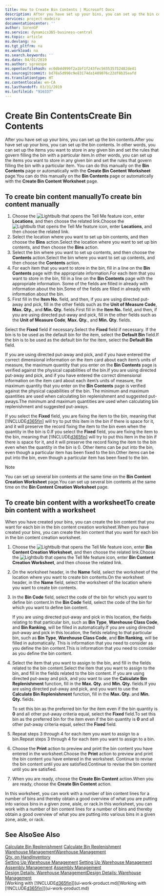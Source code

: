 ```yaml
---
title: How to Create Bin Contents | Microsoft Docs
description: After you have set up your bins, you can set up the bin contents. In other words, you can set up the items you want to store in any given bin and set the rules that govern filling the bin with a particular item.
services: project-madeira
documentationcenter: ''
author: SorenGP
ms.service: dynamics365-business-central
ms.topic: article
ms.devlang: na
ms.tgt_pltfrm: na
ms.workload: na
ms.search.keywords: ''
ms.date: 04/01/2019
ms.author: sgroespe
ms.openlocfilehash: ec0dbdd999f2a1bf1f243fec565535752482de41
ms.sourcegitcommit: bd78a5d990c9e83174da1409076c22df8b35eafd
ms.translationtype: HT
ms.contentlocale: en-CA
ms.lasthandoff: 03/31/2019
ms.locfileid: "916337"
---
```

# <a name="create-bin-contents"></a><span data-ttu-id="a4a7b-104">Create Bin Contents</span><span class="sxs-lookup"><span data-stu-id="a4a7b-104">Create Bin Contents</span></span>
<span data-ttu-id="a4a7b-105">After you have set up your bins, you can set up the bin contents.</span><span class="sxs-lookup"><span data-stu-id="a4a7b-105">After you have set up your bins, you can set up the bin contents.</span></span> <span data-ttu-id="a4a7b-106">In other words, you can set up the items you want to store in any given bin and set the rules that govern filling the bin with a particular item.</span><span class="sxs-lookup"><span data-stu-id="a4a7b-106">In other words, you can set up the items you want to store in any given bin and set the rules that govern filling the bin with a particular item.</span></span> <span data-ttu-id="a4a7b-107">You can do this manually on the **Bin Contents** page or automatically with the **Create Bin Content Worksheet** page.</span><span class="sxs-lookup"><span data-stu-id="a4a7b-107">You can do this manually on the **Bin Contents** page or automatically with the **Create Bin Content Worksheet** page.</span></span>

## <a name="to-create-bin-content-manually"></a><span data-ttu-id="a4a7b-108">To create bin content manually</span><span class="sxs-lookup"><span data-stu-id="a4a7b-108">To create bin content manually</span></span>  
1.  <span data-ttu-id="a4a7b-109">Choose the ![Lightbulb that opens the Tell Me feature](media/ui-search/search_small.png "Tell me what you want to do") icon, enter **Locations**, and then choose the related link.</span><span class="sxs-lookup"><span data-stu-id="a4a7b-109">Choose the ![Lightbulb that opens the Tell Me feature](media/ui-search/search_small.png "Tell me what you want to do") icon, enter **Locations**, and then choose the related link.</span></span>  
2.  <span data-ttu-id="a4a7b-110">Select the location where you want to set up bin contents,  and then choose the **Bins** action.</span><span class="sxs-lookup"><span data-stu-id="a4a7b-110">Select the location where you want to set up bin contents,  and then choose the **Bins** action.</span></span>  
3.  <span data-ttu-id="a4a7b-111">Select the bin where you want to set up contents, and then choose the **Contents** action.</span><span class="sxs-lookup"><span data-stu-id="a4a7b-111">Select the bin where you want to set up contents, and then choose the **Contents** action.</span></span>  
4.  <span data-ttu-id="a4a7b-112">For each item that you want to store in the bin, fill in a line on the **Bin Contents** page with the appropriate information.</span><span class="sxs-lookup"><span data-stu-id="a4a7b-112">For each item that you want to store in the bin, fill in a line on the **Bin Contents** page with the appropriate information.</span></span> <span data-ttu-id="a4a7b-113">Some of the fields are filled in already with information about the bin.</span><span class="sxs-lookup"><span data-stu-id="a4a7b-113">Some of the fields are filled in already with information about the bin.</span></span>  
5.  <span data-ttu-id="a4a7b-114">First fill in the **Item No.** field, and then, if you are using directed put-away and pick, fill in the other fields such as the **Unit of Measure Code**, **Max. Qty.**, and **Min. Qty.** fields.</span><span class="sxs-lookup"><span data-stu-id="a4a7b-114">First fill in the **Item No.** field, and then, if you are using directed put-away and pick, fill in the other fields such as the **Unit of Measure Code**, **Max. Qty.**, and **Min. Qty.** fields.</span></span>  

<span data-ttu-id="a4a7b-115">Select the **Fixed** field if necessary.</span><span class="sxs-lookup"><span data-stu-id="a4a7b-115">Select the **Fixed** field if necessary.</span></span> <span data-ttu-id="a4a7b-116">If the bin is to be used as the default bin for the item, select the **Default Bin** field.</span><span class="sxs-lookup"><span data-stu-id="a4a7b-116">If the bin is to be used as the default bin for the item, select the **Default Bin** field.</span></span>  

<span data-ttu-id="a4a7b-117">If you are using directed put-away and pick, and if you have entered the correct dimensional information on the item card about each item’s units of measure, the maximum quantity that you enter on the **Bin Contents** page is verified against the physical capabilities of the bin.</span><span class="sxs-lookup"><span data-stu-id="a4a7b-117">If you are using directed put-away and pick, and if you have entered the correct dimensional information on the item card about each item’s units of measure, the maximum quantity that you enter on the **Bin Contents** page is verified against the physical capabilities of the bin.</span></span> <span data-ttu-id="a4a7b-118">The minimum and maximum quantities are used when calculating bin replenishment and suggested put-aways.</span><span class="sxs-lookup"><span data-stu-id="a4a7b-118">The minimum and maximum quantities are used when calculating bin replenishment and suggested put-aways.</span></span>  

<span data-ttu-id="a4a7b-119">If you select the **Fixed** field, you are fixing the item to the bin, meaning that [!INCLUDE[d365fin](includes/d365fin_md.md)] will try to put this item in the bin if there is space for it, and it will preserve the record fixing the item to the bin even when the quantity in the bin is 0.</span><span class="sxs-lookup"><span data-stu-id="a4a7b-119">If you select the **Fixed** field, you are fixing the item to the bin, meaning that [!INCLUDE[d365fin](includes/d365fin_md.md)] will try to put this item in the bin if there is space for it, and it will preserve the record fixing the item to the bin even when the quantity in the bin is 0.</span></span> <span data-ttu-id="a4a7b-120">Other items can be put into the bin, even though a particular item has been fixed to the bin.</span><span class="sxs-lookup"><span data-stu-id="a4a7b-120">Other items can be put into the bin, even though a particular item has been fixed to the bin.</span></span>  

> [!NOTE]  
>  <span data-ttu-id="a4a7b-121">You can set up several bin contents at the same time on the **Bin Content Creation Worksheet** page.</span><span class="sxs-lookup"><span data-stu-id="a4a7b-121">You can set up several bin contents at the same time on the **Bin Content Creation Worksheet** page.</span></span>  

## <a name="to-create-bin-content-with-a-worksheet"></a><span data-ttu-id="a4a7b-122">To create bin content with a worksheet</span><span class="sxs-lookup"><span data-stu-id="a4a7b-122">To create bin content with a worksheet</span></span>  
<span data-ttu-id="a4a7b-123">When you have created your bins, you can create the bin content that you want for each bin in the bin content creation worksheet.</span><span class="sxs-lookup"><span data-stu-id="a4a7b-123">When you have created your bins, you can create the bin content that you want for each bin in the bin content creation worksheet.</span></span>

1.  <span data-ttu-id="a4a7b-124">Choose the ![Lightbulb that opens the Tell Me feature](media/ui-search/search_small.png "Tell me what you want to do") icon, enter **Bin Content Creation Worksheet**, and then choose the related link.</span><span class="sxs-lookup"><span data-stu-id="a4a7b-124">Choose the ![Lightbulb that opens the Tell Me feature](media/ui-search/search_small.png "Tell me what you want to do") icon, enter **Bin Content Creation Worksheet**, and then choose the related link.</span></span>  
2.  <span data-ttu-id="a4a7b-125">On the worksheet header, in the **Name** field, select the worksheet of the location where you want to create bin contents.</span><span class="sxs-lookup"><span data-stu-id="a4a7b-125">On the worksheet header, in the **Name** field, select the worksheet of the location where you want to create bin contents.</span></span>  
3.  <span data-ttu-id="a4a7b-126">In the **Bin Code** field, select the code of the bin for which you want to define bin content.</span><span class="sxs-lookup"><span data-stu-id="a4a7b-126">In the **Bin Code** field, select the code of the bin for which you want to define bin content.</span></span>   

    <span data-ttu-id="a4a7b-127">If you are using directed put-away and pick in this location, the fields relating to that particular bin, such as **Bin Type**, **Warehouse Class Code**, and **Bin Ranking**, will be filled in automatically.</span><span class="sxs-lookup"><span data-stu-id="a4a7b-127">If you are using directed put-away and pick in this location, the fields relating to that particular bin, such as **Bin Type**, **Warehouse Class Code**, and **Bin Ranking**, will be filled in automatically.</span></span> <span data-ttu-id="a4a7b-128">This is information that you need to consider as you define the bin content.</span><span class="sxs-lookup"><span data-stu-id="a4a7b-128">This is information that you need to consider as you define the bin content.</span></span>  
4.  <span data-ttu-id="a4a7b-129">Select the item that you want to assign to the bin, and fill in the fields related to the bin content.</span><span class="sxs-lookup"><span data-stu-id="a4a7b-129">Select the item that you want to assign to the bin, and fill in the fields related to the bin content.</span></span> <span data-ttu-id="a4a7b-130">If you are using directed put-away and pick, and you want to use the **Calculate Bin Replenishment** function, fill in the **Max. Qty.** and **Min. Qty.** fields.</span><span class="sxs-lookup"><span data-stu-id="a4a7b-130">If you are using directed put-away and pick, and you want to use the **Calculate Bin Replenishment** function, fill in the **Max. Qty.** and **Min. Qty.** fields.</span></span>  

    <span data-ttu-id="a4a7b-131">To set this bin as the preferred bin for the item even if the bin quantity is **0** and all other put-away criteria equal, select the **Fixed** field.</span><span class="sxs-lookup"><span data-stu-id="a4a7b-131">To set this bin as the preferred bin for the item even if the bin quantity is **0** and all other put-away criteria equal, select the **Fixed** field.</span></span>  
5.  <span data-ttu-id="a4a7b-132">Repeat steps 3 through 4 for each item you want to assign to a bin.</span><span class="sxs-lookup"><span data-stu-id="a4a7b-132">Repeat steps 3 through 4 for each item you want to assign to a bin.</span></span>  
6.  <span data-ttu-id="a4a7b-133">Choose the **Print** action to preview and print the bin content you have entered in the worksheet.</span><span class="sxs-lookup"><span data-stu-id="a4a7b-133">Choose the **Print** action to preview and print the bin content you have entered in the worksheet.</span></span> <span data-ttu-id="a4a7b-134">Continue to revise the bin content until you are satisfied.</span><span class="sxs-lookup"><span data-stu-id="a4a7b-134">Continue to revise the bin content until you are satisfied.</span></span>  
7.  <span data-ttu-id="a4a7b-135">When you are ready, choose the **Create Bin Content** action.</span><span class="sxs-lookup"><span data-stu-id="a4a7b-135">When you are ready, choose the **Create Bin Content** action.</span></span>  

<span data-ttu-id="a4a7b-136">In this worksheet, you can work with a number of bin content lines for a number of bins and thereby obtain a good overview of what you are putting into various bins in a given zone, aisle, or rack.</span><span class="sxs-lookup"><span data-stu-id="a4a7b-136">In this worksheet, you can work with a number of bin content lines for a number of bins and thereby obtain a good overview of what you are putting into various bins in a given zone, aisle, or rack.</span></span>  

## <a name="see-also"></a><span data-ttu-id="a4a7b-137">See Also</span><span class="sxs-lookup"><span data-stu-id="a4a7b-137">See Also</span></span>
<span data-ttu-id="a4a7b-138">[Calculate Bin Replenishment](warehouse-how-to-calculate-bin-replenishment.md)  </span><span class="sxs-lookup"><span data-stu-id="a4a7b-138">[Calculate Bin Replenishment](warehouse-how-to-calculate-bin-replenishment.md)  </span></span>  
[<span data-ttu-id="a4a7b-139">Warehouse Management</span><span class="sxs-lookup"><span data-stu-id="a4a7b-139">Warehouse Management</span></span>](warehouse-manage-warehouse.md)  
[<span data-ttu-id="a4a7b-140">Qty. on Hand</span><span class="sxs-lookup"><span data-stu-id="a4a7b-140">Inventory</span></span>](inventory-manage-inventory.md)  
<span data-ttu-id="a4a7b-141">[Setting Up Warehouse Management](warehouse-setup-warehouse.md)   </span><span class="sxs-lookup"><span data-stu-id="a4a7b-141">[Setting Up Warehouse Management](warehouse-setup-warehouse.md)   </span></span>  
<span data-ttu-id="a4a7b-142">[Assembly Management](assembly-assemble-items.md)  </span><span class="sxs-lookup"><span data-stu-id="a4a7b-142">[Assembly Management](assembly-assemble-items.md)  </span></span>  
[<span data-ttu-id="a4a7b-143">Design Details: Warehouse Management</span><span class="sxs-lookup"><span data-stu-id="a4a7b-143">Design Details: Warehouse Management</span></span>](design-details-warehouse-management.md)  
<span data-ttu-id="a4a7b-144">[Working with [!INCLUDE[d365fin](includes/d365fin_md.md)]](ui-work-product.md)</span><span class="sxs-lookup"><span data-stu-id="a4a7b-144">[Working with [!INCLUDE[d365fin](includes/d365fin_md.md)]](ui-work-product.md)</span></span>
